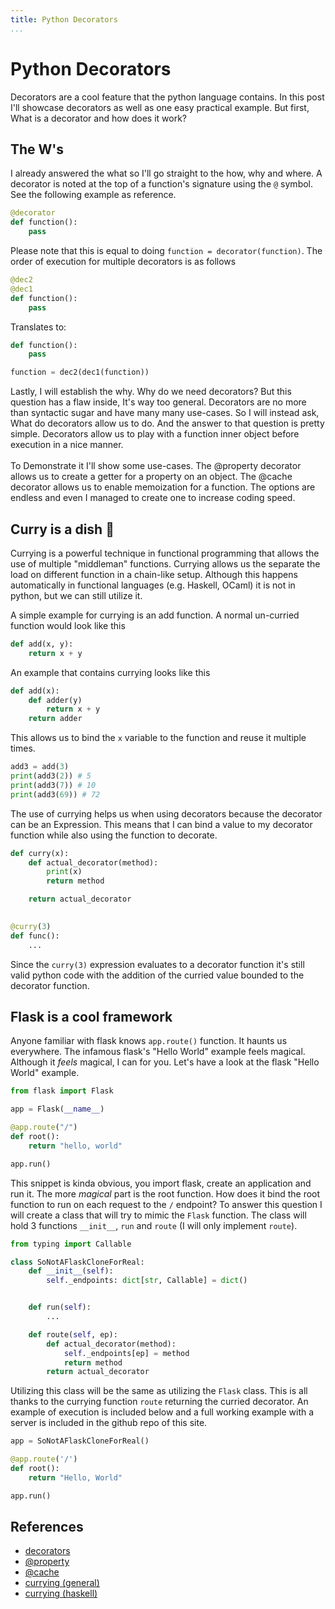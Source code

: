 ```yaml
---
title: Python Decorators
...
```


# Python Decorators

Decorators are a cool feature that the python language contains. In this post I'll showcase decorators as well as one easy practical example. But first, What is a decorator and how does it work?

## The W's

I already answered the what so I'll go straight to the how, why and where.
A decorator is noted at the top of a function's signature using the `@` symbol. See the following example as reference.

```py
@decorator
def function():
    pass
```

Please note that this is equal to doing `function = decorator(function)`. The order of execution for multiple decorators is as follows

```py
@dec2
@dec1
def function():
    pass
```

Translates to:

```py
def function():
    pass

function = dec2(dec1(function))
```

Lastly, I will establish the why. Why do we need decorators? But this question has a flaw inside, It's way too general. Decorators are no more than syntactic sugar and have many many use-cases. So I will instead ask, What do decorators allow us to do. And the answer to that question is pretty simple. Decorators allow us to play with a function inner object before execution in a nice manner.
<br><br>
To Demonstrate it I'll show some use-cases. The @property decorator allows us to create a getter for a property on an object. The @cache decorator allows us to enable memoization for a function. The options are endless and even I managed to create one to increase coding speed. 

## Curry is a dish 🥘
Currying is a powerful technique in functional programming that allows the use of multiple "middleman" functions. Currying allows us the separate the load on different function in a chain-like setup. Although this happens automatically in functional languages (e.g. Haskell, OCaml) it is not in python, but we can still utilize it.

A simple example for currying is an add function. A normal un-curried function would look like this
```py
def add(x, y):
    return x + y
```

An example that contains currying looks like this
```py
def add(x):
    def adder(y)
        return x + y
    return adder
```

This allows us to bind the `x` variable to the function and reuse it multiple times. 
```py
add3 = add(3)
print(add3(2)) # 5
print(add3(7)) # 10
print(add3(69)) # 72
```

The use of currying helps us when using decorators because the decorator can be an Expression. This means that I can bind a value to my decorator function while also using the function to decorate.

```py
def curry(x):
    def actual_decorator(method):
        print(x)
        return method

    return actual_decorator
    

@curry(3)
def func():
    ...
```

Since the `curry(3)` expression evaluates to a decorator function it's still valid python code with the addition of the curried value bounded to the decorator function.

## Flask is a cool framework

Anyone familiar with flask knows `app.route()` function. It haunts us everywhere. The infamous flask's "Hello World" example feels magical. Although it *feels* magical, I can for you. Let's have a look at the flask "Hello World" example.

```py
from flask import Flask

app = Flask(__name__)

@app.route("/")
def root():
    return "hello, world"

app.run()
```

This snippet is kinda obvious, you import flask, create an application and run it. The more *magical* part is the root function. How does it bind the root function to run on each request to the `/` endpoint? To answer this question I will create a class that will try to mimic the `Flask` function. The class will hold 3 functions `__init__`, `run` and `route` (I will only implement `route`).


```py
from typing import Callable

class SoNotAFlaskCloneForReal:
    def __init__(self):
        self._endpoints: dict[str, Callable] = dict()


    def run(self):
        ...

    def route(self, ep):
        def actual_decorator(method):
            self._endpoints[ep] = method
            return method
        return actual_decorator
```

Utilizing this class will be the same as utilizing the `Flask` class. This is all thanks to the currying function `route` returning the curried decorator. An example of execution is included below and a full working example with a server is included in the github repo of this site.

```py
app = SoNotAFlaskCloneForReal()

@app.route('/')
def root():
    return "Hello, World"

app.run()
```

## References
- [decorators](https://peps.python.org/pep-0318/)
- [@property](https://docs.python.org/3/library/functions.html#property)
- [@cache](https://docs.python.org/3/library/functools.html#functools.cache)
- [currying (general)](https://www.linkedin.com/advice/0/what-currying-functional-programming-how-can-you-bfyhe)
- [currying (haskell)](https://wiki.haskell.org/Currying)